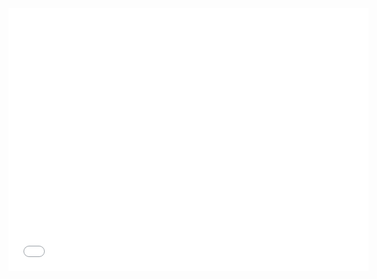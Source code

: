
<iframe src="//slides.com/sumitjoshi/deck-2/embed" width="576" height="420" scrolling="no" frameborder="0" webkitallowfullscreen mozallowfullscreen allowfullscreen></iframe>
